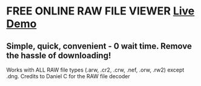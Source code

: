 # FREE ONLINE RAW FILE VIEWER [Live Demo](https://mshankr.github.io/arw-viewer)

## Simple, quick, convenient - 0 wait time. Remove the hassle of downloading!

Works with ALL RAW file types (.arw, .cr2, .crw, .nef, .orw, .rw2) except .dng. Credits to Daniel C for the RAW file decoder
